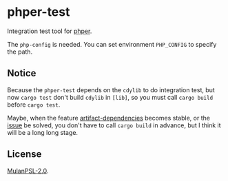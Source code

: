 # phper-test

Integration test tool for [phper](https://crates.io/crates/phper).

The `php-config` is needed. You can set environment `PHP_CONFIG` to specify the path.

## Notice

Because the `phper-test` depends on the `cdylib` to do integration test, but now `cargo test` don't build `cdylib` in `[lib]`, so you must call `cargo build` before `cargo test`.

Maybe, when the feature [artifact-dependencies](https://doc.rust-lang.org/nightly/cargo/reference/unstable.html#artifact-dependencies) becomes stable, or the [issue](https://github.com/rust-lang/cargo/issues/8628) be solved, you don't have to call `cargo build` in advance, but I think it will be a long long stage.

## License

[MulanPSL-2.0](https://github.com/jmjoy/phper/blob/master/LICENSE).
